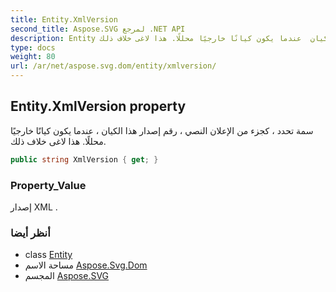 ```yaml
---
title: Entity.XmlVersion
second_title: Aspose.SVG لمرجع .NET API
description: Entity ملكية. سمة تحدد  كجزء من الإعلان النصي  رقم إصدار هذا الكيان  عندما يكون كيانًا خارجيًا محللًا. هذا لاغى خلاف ذلك.
type: docs
weight: 80
url: /ar/net/aspose.svg.dom/entity/xmlversion/
---
```

## Entity.XmlVersion property

سمة تحدد ، كجزء من الإعلان النصي ، رقم إصدار هذا الكيان ، عندما يكون كيانًا خارجيًا محللًا. هذا لاغى خلاف ذلك.

```csharp
public string XmlVersion { get; }
```

### Property_Value

إصدار XML .

### أنظر أيضا

* class [Entity](../)
* مساحة الاسم [Aspose.Svg.Dom](../../entity/)
* المجسم [Aspose.SVG](../../../)


